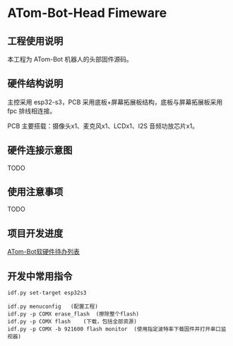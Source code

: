 # ATom-Bot-Head Fimeware

## 工程使用说明

本工程为 ATom-Bot 机器人的头部固件源码。

## 硬件结构说明

主控采用 esp32-s3，PCB 采用底板+屏幕拓展板结构，底板与屏幕拓展板采用 fpc 排线相连接。

PCB 主要搭载：摄像头x1、麦克风x1、LCDx1、I2S 音频功放芯片x1。

## 硬件连接示意图

TODO

## 使用注意事项

TODO

## 项目开发进度

[ATom-Bot软硬件待办列表](https://docs.qq.com/doc/DZmRyVVZGSG9iQnpq)

## 开发中常用指令

```
idf.py set-target esp32s3

idf.py menuconfig	(配置工程)
idf.py -p COMX erase_flash	(擦除整个flash)
idf.py -p COMX flash	(下载，包括全部资源)
idf.py -p COMX -b 921600 flash monitor	(使用指定波特率下载固件并打开串口监视器)
```

